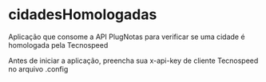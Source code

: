 # cidadesHomologadas
Aplicação que consome a API PlugNotas para verificar se uma cidade é homologada pela Tecnospeed

Antes de iniciar a aplicação, preencha sua x-api-key de cliente Tecnospeed no arquivo .config
